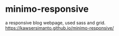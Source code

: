 # minimo-responsive
a responsive blog webpage, used sass and grid.
https://kawsersimanto.github.io/minimo-responsive/
